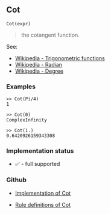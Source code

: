 ## Cot

```
Cot(expr)
```

> the cotangent function.


See:
* [Wikipedia - Trigonometric functions](https://en.wikipedia.org/wiki/Trigonometric_functions)
* [Wikipedia - Radian](https://en.wikipedia.org/wiki/Radian)
* [Wikipedia - Degree](https://en.wikipedia.org/wiki/Degree_(angle))

### Examples

```
>> Cot(Pi/4)
1

>> Cot(0)    
ComplexInfinity 
 
>> Cot(1.)    
0.6420926159343308 
```






### Implementation status

* &#x2705; - full supported

### Github

* [Implementation of Cot](https://github.com/axkr/symja_android_library/blob/master/symja_android_library/matheclipse-core/src/main/java/org/matheclipse/core/builtin/ExpTrigsFunctions.java#L1833) 

* [Rule definitions of Cot](https://github.com/axkr/symja_android_library/blob/master/symja_android_library/rules/CotRules.m) 
